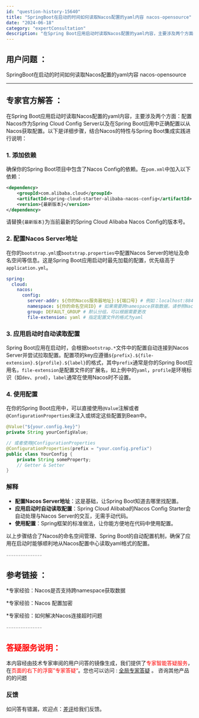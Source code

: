 ```yaml
---
id: "question-history-15640"
title: "SpringBoot在启动的时间如何读取Nacos配置的yaml内容 nacos-opensource"
date: "2024-06-18"
category: "expertConsultation"
description: "在Spring Boot应用启动时读取Nacos配置的yaml内容，主要涉及两个方面：配置Nacos作为Spring Cloud Config Server以及在Spring Boot应用中正确配置以从Nacos获取配置。以下是详细步骤，结合Nacos的特性与Spring Boot集成实践进行说明："
---
```


## 用户问题 ： 
 SpringBoot在启动的时间如何读取Nacos配置的yaml内容 nacos-opensource 

---------------
## 专家官方解答 ：

在Spring Boot应用启动时读取Nacos配置的yaml内容，主要涉及两个方面：配置Nacos作为Spring Cloud Config Server以及在Spring Boot应用中正确配置以从Nacos获取配置。以下是详细步骤，结合Nacos的特性与Spring Boot集成实践进行说明：

### 1. 添加依赖

确保你的Spring Boot项目中包含了Nacos Config的依赖。在`pom.xml`中加入以下依赖：

```xml
<dependency>
    <groupId>com.alibaba.cloud</groupId>
    <artifactId>spring-cloud-starter-alibaba-nacos-config</artifactId>
    <version>{最新版本}</version>
</dependency>
```
请替换`{最新版本}`为当前最新的Spring Cloud Alibaba Nacos Config的版本号。

### 2. 配置Nacos Server地址

在你的`bootstrap.yml`或`bootstrap.properties`中配置Nacos Server的地址及命名空间等信息。这是Spring Boot应用启动时最先加载的配置，优先级高于`application.yml`。

```yaml
spring:
  cloud:
    nacos:
      config:
        server-addr: ${你的Nacos服务器地址}:${端口号} # 例如：localhost:8848
        namespace: ${你的命名空间ID} # 如果需要跨namespace获取数据，请参照Nacos的多客户端实例配置
        group: DEFAULT_GROUP # 默认分组，可以根据需要更改
        file-extension: yaml # 指定配置文件的格式为yaml
```

### 3. 应用启动时自动读取配置

Spring Boot应用在启动时，会根据`bootstrap.*`文件中的配置自动连接到Nacos Server并尝试拉取配置。配置项的key应遵循`${prefix}.${file-extension}.${profile}.${label}`的格式，其中`prefix`通常是你的Spring Boot应用名，`file-extension`是配置文件的扩展名，如上例中的`yaml`，`profile`是环境标识（如`dev`、`prod`），`label`通常在使用Nacos时不设置。

### 4. 使用配置

在你的Spring Boot应用中，可以直接使用`@Value`注解或者`@ConfigurationProperties`来注入或绑定这些配置到Bean中。

```java
@Value("${your.config.key}")
private String yourConfigValue;

// 或者使用@ConfigurationProperties
@ConfigurationProperties(prefix = "your.config.prefix")
public class YourConfig {
    private String someProperty;
    // Getter & Setter
}
```

### 解释

- **配置Nacos Server地址**：这是基础，让Spring Boot知道去哪里找配置。
- **应用启动时自动读取配置**：Spring Cloud Alibaba的Nacos Config Starter会自动处理与Nacos Server的交互，无需手动代码。
- **使用配置**：Spring框架的标准做法，让你能方便地在代码中使用配置。

以上步骤结合了Nacos的命名空间管理、Spring Boot的自动配置机制，确保了应用在启动时能够顺利地从Nacos配置中心读取yaml格式的配置。


<font color="#949494">---------------</font> 


## 参考链接 ：

*专家经验：Nacos是否支持跨namespace获取数据 
 
 *专家经验：Nacos 配置加密 
 
 *专家经验：如何解决Nacos连接超时问题 


 <font color="#949494">---------------</font> 
 


## <font color="#FF0000">答疑服务说明：</font> 

本内容经由技术专家审阅的用户问答的镜像生成，我们提供了<font color="#FF0000">专家智能答疑服务</font>，在<font color="#FF0000">页面的右下的浮窗”专家答疑“</font>。您也可以访问 : [全局专家答疑](https://answer.opensource.alibaba.com/docs/intro) 。 咨询其他产品的的问题

### 反馈
如问答有错漏，欢迎点：[差评](https://ai.nacos.io/user/feedbackByEnhancerGradePOJOID?enhancerGradePOJOId=15692)给我们反馈。
